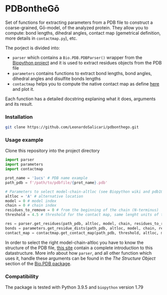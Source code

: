 # PDBontheGō
Set of functions for extracting parameters from a PDB file to construct a coarse-grained, Gō-model, of the analyzed protein. They allow you to compute: bond lengths, dihedral angles, contact map (gemetrical definition, more details in `contactmap.py`), etc.

The porject is divided into:
+ `parser` which contains a `Bio.PDB.PDBParser()` wrapper from the [Biopython project](https://biopython.org/wiki/The_Biopython_Structural_Bioinformatics_FAQ) and it is used to extract residues objects from the PDB file
+ `parameters` contains functions to extract bond lengths, bond angles, dihedral angles and disulfite bonds lengths
+ `contactmap` helps you to compute the native contact map as define [here](https://www.nature.com/articles/s41598-019-44928-3) and plot it.

Each function has a detailed docstring explaning what it does, arguments and its result.

### Installation
```bash
git clone https://github.com/LeonardoSalicari/pdbonthego.git
```

### Usage example
Clone this repository into the project directory
```Python
import parser
import parameters
import contactmap 

prot_name = '1ucs' # PDB name example
path_pdb = f'/path/to/pdbfile/{prot_name}.pdb'

# Parameters to select model-chain-altloc (see Biopython wiki and pdb101.rcsb.org/)
altloc = 'A' # alternative location
model = 0 # model index
chain = 0 # chain index
residues_to_remove = 0 # from the beginning of the chain (N-terminus)
threshold = 4.5 # threshold for the contact map, same lenght units of the PDB file (usually Angstrom)

res = parser.get_residues(path_pdb, altloc, model, chain, residues_to_remove)
bonds = parameters.get_residue_dists(path_pdb, altloc, model, chain, residues_to_remove)
contact_map = contactmap.get_contact_map(path_pdb, threshold, altloc, model, chain, residues_to_remove)
```

In order to select the right model-chain-altloc you have to know the structure of the PDB file, [this site](https://pdb101.rcsb.org/) contain a complete introduction to this datastructure.
More info about how `parser`, and all other function which uses it, handle these arguments can be found in the *The Structure Object* section of the [Bio.PDB package](https://biopython.org/wiki/The_Biopython_Structural_Bioinformatics_FAQ).

### Compatibility
The package is tested with Python 3.9.5 and `biopython` version 1.79
